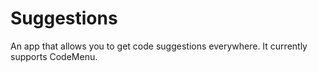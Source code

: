 # Suggestions

An app that allows you to get code suggestions everywhere. It currently supports CodeMenu.
